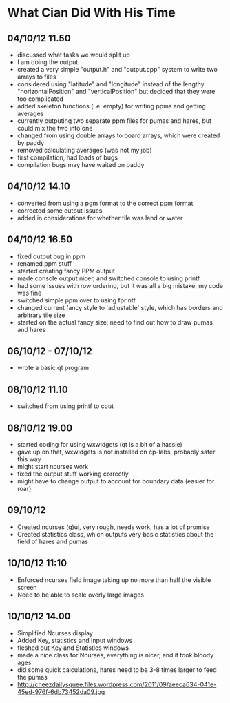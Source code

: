 What Cian Did With His Time
===========================

04/10/12 11.50
--------------
- discussed what tasks we would split up
- I am doing the output
- created a very simple "output.h" and "output.cpp" system to write two arrays to files
- considered using "latitude" and "longitude" instead of the lengthy "horizontalPosition" and "verticalPosition" but decided that they were too complicated
- added skeleton functions (i.e. empty) for writing ppms and getting averages
- currently outputing two separate ppm files for pumas and hares, but could mix the two into one
- changed from using double arrays to board arrays, which were created by paddy
- removed calculating averages (was not  my job)
- first compilation, had loads of bugs
- compilation bugs may have waited on paddy

04/10/12 14.10
--------------
- converted from using a pgm format to the correct ppm format
- corrected some output issues
- added in considerations for whether tile was land or water

04/10/12 16.50
--------------
- fixed output bug in ppm
- renamed ppm stuff
- started creating fancy PPM output
- made console output nicer, and switched console to using printf
- had some issues with row ordering, but it was all a big mistake, my code was fine
- switched simple ppm over to using fprintf
- changed current fancy style to 'adjustable' style, which has borders and arbitrary tile size
- started on the actual fancy size: need to find out how to draw pumas and hares

06/10/12 - 07/10/12
-------------------
- wrote a basic qt program

08/10/12 11.10
--------------
- switched from using printf to cout

08/10/12 19.00
--------------
- started coding for using wxwidgets (qt is a bit of a hassle)
- gave up on that, wxwidgets is not installed on cp-labs, probably safer this way
- might start ncurses work
- fixed the output stuff working correctly
- might have to change output to account for boundary data (easier for roar)

09/10/12
--------
- Created ncurses (g)ui, very rough, needs work, has a lot of promise
- Created statistics class, which outputs very basic statistics about the field of hares and pumas

10/10/12 11:10
--------------
- Enforced ncurses field image taking up no more than half the visible screen
- Need to be able to scale overly large images

10/10/12 14.00
--------------
- Simplified Ncurses display
- Added Key, statistics and Input windows
- fleshed out Key and Statistics windows
- made a nice class for Ncurses, everything is nicer, and it took bloody ages
- did some quick calculations, hares need to be 3-8 times larger to feed the pumas
- http://cheezdailysquee.files.wordpress.com/2011/09/aeeca634-041e-45ed-976f-6db73452da09.jpg
